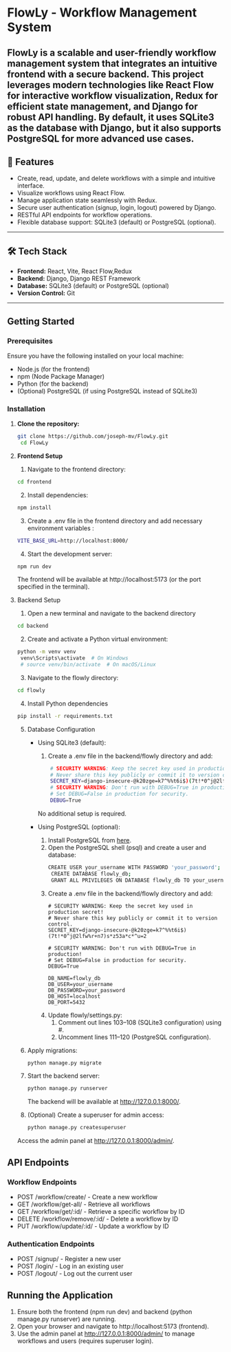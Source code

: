 # FlowLy - Workflow Management System

FlowLy is a scalable and user-friendly workflow management system that integrates an intuitive frontend with a secure backend. This project leverages modern technologies like React Flow for interactive workflow visualization, Redux for efficient state management, and Django for robust API handling. By default, it uses SQLite3 as the database with Django, but it also supports PostgreSQL for more advanced use cases.
---

## 🚀 Features

- Create, read, update, and delete workflows with a simple and intuitive interface.
- Visualize workflows using React Flow.
- Manage application state seamlessly with Redux.
- Secure user authentication (signup, login, logout) powered by Django.
- RESTful API endpoints for workflow operations.
- Flexible database support: SQLite3 (default) or PostgreSQL (optional).

---

## 🛠️ Tech Stack

- **Frontend:** React, Vite, React Flow,Redux
- **Backend:** Django, Django REST Framework
- **Database:** SQLite3 (default) or PostgreSQL (optional)
- **Version Control:** Git

---

## Getting Started

### Prerequisites

Ensure you have the following installed on your local machine:

- Node.js (for the frontend)
- npm (Node Package Manager)
- Python (for the backend)
- (Optional) PostgreSQL (if using PostgreSQL instead of SQLite3)

### Installation

1. **Clone the repository:**

   ```bash
   git clone https://github.com/joseph-mv/FlowLy.git
    cd FlowLy
    ```
2. **Frontend Setup**
   1. Navigate to the frontend directory:
    ```bash
   cd frontend
    ```
    2. Install dependencies:
    ```bash
   npm install
    ```
    3. Create a .env file in the frontend directory and add necessary environment variables :
    ```bash
   VITE_BASE_URL=http://localhost:8000/
    ```
    4. Start the development server:
   ```bash
   npm run dev
    ```
   The frontend will be available at http://localhost:5173 (or the port specified in the terminal).
3. Backend Setup
   1. Open a new terminal and navigate to the backend directory
   ```bash
   cd backend
    ```
   2. Create and activate a Python virtual environment:
   ```bash
   python -m venv venv
    venv\Scripts\activate  # On Windows
    # source venv/bin/activate  # On macOS/Linux
    ```
   3. Navigate to the flowly directory:
   ```bash
   cd flowly
    ```
   4. Install Python dependencies
   ```bash
   pip install -r requirements.txt
    ```
   5. Database Configuration
      
        - Using SQLite3 (default):
            1. Create a .env file in the backend/flowly directory and add:
            ```bash
                # SECURITY WARNING: Keep the secret key used in production secret!
                # Never share this key publicly or commit it to version control.
                SECRET_KEY=django-insecure-@k20zge=k7^%%t6i$)(7t!*0^j@2lfw%r+n7)s*z53a*c*^u=2      
                # SECURITY WARNING: Don't run with DEBUG=True in production!
                # Set DEBUG=False in production for security.
                DEBUG=True
            ```
          No additional setup is required.
          
        - Using PostgreSQL (optional):
          1. Install PostgreSQL from [here](https://www.postgresql.org/download/).
          2. Open the PostgreSQL shell (psql) and create a user and database:
             ```bash
             CREATE USER your_username WITH PASSWORD 'your_password';
              CREATE DATABASE flowly_db;
              GRANT ALL PRIVILEGES ON DATABASE flowly_db TO your_username;
             ```
          3. Create a .env file in the backend/flowly directory and add:
              ```
              # SECURITY WARNING: Keep the secret key used in production secret!
              # Never share this key publicly or commit it to version control.
              SECRET_KEY=django-insecure-@k20zge=k7^%%t6i$)(7t!*0^j@2lfw%r+n7)s*z53a*c*^u=2
              
              # SECURITY WARNING: Don't run with DEBUG=True in production!
              # Set DEBUG=False in production for security.
              DEBUG=True
                    
              DB_NAME=flowly_db
              DB_USER=your_username
              DB_PASSWORD=your_password
              DB_HOST=localhost
              DB_PORT=5432
              ```
            4. Update flowly/settings.py:
                1. Comment out lines 103–108 (SQLite3 configuration) using #.
                2. Uncomment lines 111–120 (PostgreSQL configuration).
                 
   7. Apply migrations:
      ```bash
      python manage.py migrate  
      ```  
   8. Start the backend server:
      ```bash
      python manage.py runserver
      ```
      The backend will be available at http://127.0.0.1:8000/.
      
    9. (Optional) Create a superuser for admin access:
        ```bash
        python manage.py createsuperuser
        ```
     Access the admin panel at http://127.0.0.1:8000/admin/.

## API Endpoints
### Workflow Endpoints
- POST /workflow/create/ - Create a new workflow
- GET /workflow/get-all/ - Retrieve all workflows
- GET /workflow/get/:id/ - Retrieve a specific workflow by ID
- DELETE /workflow/remove/:id/ - Delete a workflow by ID
- PUT /workflow/update/:id/ - Update a workflow by ID
### Authentication Endpoints
- POST /signup/ - Register a new user
- POST /login/ - Log in an existing user
- POST /logout/ - Log out the current user

## Running the Application
1. Ensure both the frontend (npm run dev) and backend (python manage.py runserver) are running.
2. Open your browser and navigate to http://localhost:5173 (frontend).
3. Use the admin panel at http://127.0.0.1:8000/admin/ to manage workflows and users (requires superuser login).
